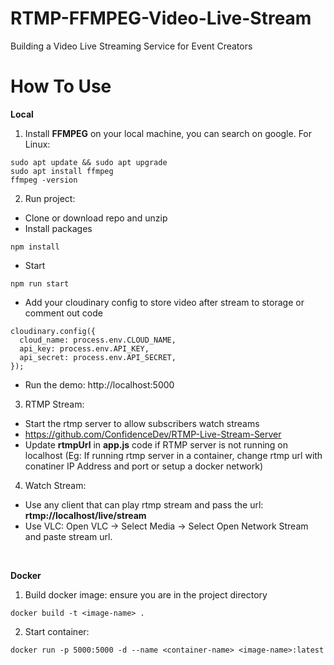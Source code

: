 # RTMP-FFMPEG-Video-Live-Stream

Building a Video Live Streaming Service for Event Creators

# How To Use

<b>Local</b> <br />

1. Install <b>FFMPEG</b> on your local machine, you can search on google.
   For Linux:

```
sudo apt update && sudo apt upgrade
sudo apt install ffmpeg
ffmpeg -version
```

2. Run project:

- Clone or download repo and unzip
- Install packages

```
npm install
```

- Start

```
npm run start
```

- Add your cloudinary config to store video after stream to storage or comment out code

```
cloudinary.config({
  cloud_name: process.env.CLOUD_NAME,
  api_key: process.env.API_KEY,
  api_secret: process.env.API_SECRET,
});
```

- Run the demo: http://localhost:5000

3. RTMP Stream:

- Start the rtmp server to allow subscribers watch streams
- <a href="https://github.com/ConfidenceDev/RTMP-Live-Stream-Server">https://github.com/ConfidenceDev/RTMP-Live-Stream-Server</a>
- Update <b>rtmpUrl</b> in <b>app.js</b> code if RTMP server is not running on localhost (Eg: If running rtmp server in a container, change rtmp url with conatiner IP Address and port or setup a docker network)

4. Watch Stream:

- Use any client that can play rtmp stream and pass the url:
  <b>rtmp://localhost/live/stream</b>
- Use VLC: Open VLC -> Select Media -> Select Open Network Stream and paste stream url.

<br />

<b>Docker</b>

1. Build docker image: ensure you are in the project directory

```
docker build -t <image-name> .
```

2. Start container:

```
docker run -p 5000:5000 -d --name <container-name> <image-name>:latest
```

